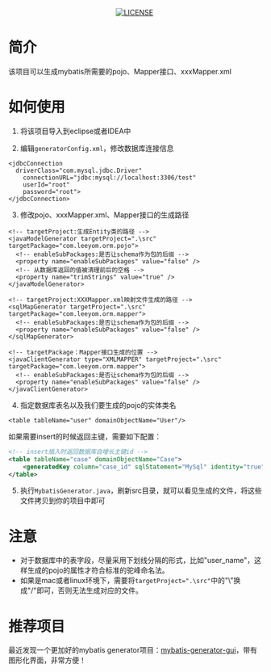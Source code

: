 <p align="center">
  <a href="#"><img src="https://img.shields.io/badge/devTool-Eclipse%7CIDEA-yellow.svg" alt=""></a>
  <a href="#"><img src="https://travis-ci.org/Alamofire/Alamofire.svg?branch=master" alt=""></a>
  <a href="#"><img src="https://img.shields.io/packagist/l/doctrine/orm.svg" alt="LICENSE"></a>
  <a href="#"><img src="https://img.shields.io/badge/platform-OSX%7CWin%7CLinux-blue.svg" alt=""></a>
  <a href="#"><img src="https://badges.frapsoft.com/os/v1/open-source.svg?v=103" alt=""></a>   	
  <a href="#"><img src="https://img.shields.io/badge/language-java-blue.svg" alt=""></a>  
</p>

# 简介
该项目可以生成mybatis所需要的pojo、Mapper接口、xxxMapper.xml
# 如何使用

1. 将该项目导入到eclipse或者IDEA中

2. 编辑`generatorConfig.xml`，修改数据库连接信息

```
<jdbcConnection 
  driverClass="com.mysql.jdbc.Driver"
	connectionURL="jdbc:mysql://localhost:3306/test" 
	userId="root"
	password="root">
</jdbcConnection>
```
3. 修改pojo、xxxMapper.xml、Mapper接口的生成路径

```
<!-- targetProject:生成Entity类的路径 -->
<javaModelGenerator targetProject=".\src" targetPackage="com.leeyom.orm.pojo">
  <!-- enableSubPackages:是否让schema作为包的后缀 -->
  <property name="enableSubPackages" value="false" />
  <!-- 从数据库返回的值被清理前后的空格 -->
  <property name="trimStrings" value="true" />
</javaModelGenerator>
		
<!-- targetProject:XXXMapper.xml映射文件生成的路径 -->
<sqlMapGenerator targetProject=".\src" targetPackage="com.leeyom.orm.mapper">
  <!-- enableSubPackages:是否让schema作为包的后缀 -->
  <property name="enableSubPackages" value="false" />
</sqlMapGenerator>
		
<!-- targetPackage：Mapper接口生成的位置 -->
<javaClientGenerator type="XMLMAPPER" targetProject=".\src" targetPackage="com.leeyom.orm.mapper">
  <!-- enableSubPackages:是否让schema作为包的后缀 -->
  <property name="enableSubPackages" value="false" />
</javaClientGenerator>
```
4. 指定数据库表名以及我们要生成的pojo的实体类名

```
<table tableName="user" domainObjectName="User"/>
```

如果需要insert的时候返回主键，需要如下配置：
```xml
<!-- insert插入时返回数据库自增长主键id -->    
<table tableName="case" domainObjectName="Case">  
	<generatedKey column="case_id" sqlStatement="MySql" identity="true" />  
</table> 
```
5. 执行`MybatisGenerator.java`，刷新src目录，就可以看见生成的文件，将这些文件拷贝到你的项目中即可

# 注意
* 对于数据库中的表字段，尽量采用下划线分隔的形式，比如"user_name"，这样生成的pojo的属性才符合标准的驼峰命名法。
* 如果是mac或者linux环境下，需要将`targetProject=".\src"`中的"\\"换成"/"即可，否则无法生成对应的文件。

# 推荐项目

最近发现一个更加好的mybatis generator项目：[mybatis-generator-gui](https://github.com/zouzg/mybatis-generator-gui)，带有图形化界面，非常方便！
